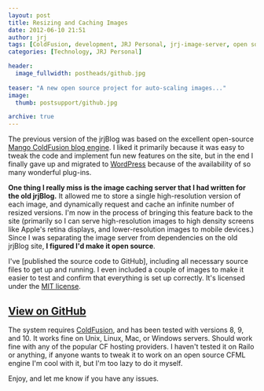 ```yaml
---
layout: post
title: Resizing and Caching Images
date: 2012-06-10 21:51
author: jrj
tags: [ColdFusion, development, JRJ Personal, jrj-image-server, open source, GitHub, metablog]
categories: [Technology, JRJ Personal]

header:
  image_fullwidth: postheads/github.jpg
  
teaser: "A new open source project for auto-scaling images..."
image:
  thumb: postsupport/github.jpg

archive: true
---
```

The previous version of the jrjBlog was based on the excellent open-source [Mango ColdFusion blog engine][1]. I liked it primarily because it was easy to tweak the code and implement fun new features on the site, but in the end I finally gave up and migrated to [WordPress][2] because of the availability of so many wonderful plug-ins.

**One thing I really miss is the image caching server that I had written for the old jrjBlog.** It allowed me to store a single high-resolution version of each image, and dynamically request and cache an infinite number of resized versions. I'm now in the process of bringing this feature back to the site (primarily so I can serve high-resolution images to high density screens like Apple's retina displays, and lower-resolution images to mobile devices.) Since I was separating the image server from dependencies on the old jrjBlog site, **I figured I'd make it open source**.

I've [published the source code to GitHub], including all necessary source files to get up and running. I even included a couple of images to make it easier to test and confirm that everything is set up correctly. It's licensed under the [MIT license][4].

## [View on GitHub][5]

The system requires [ColdFusion][6], and has been tested with versions 8, 9, and 10. It works fine on Unix, Linux, Mac, or Windows servers. Should work fine with any of the popular CF hosting providers. I haven't tested it on Railo or anything, if anyone wants to tweak it to work on an open source CFML engine I'm cool with it, but I'm too lazy to do it myself.

Enjoy, and let me know if you have any issues.

[1]: http://www.mangoblog.org
[2]: http://wordpress.org
[3]: https://github.com/jrjones/jrj-image-server/
[4]: http://en.wikipedia.org/wiki/MIT_License
[5]: https://github.com/jrjones/jrj-image-server
[6]: http://www.adobe.com/products/coldfusion-family.html